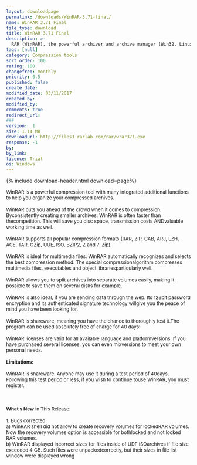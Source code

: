 ```yaml
---
layout: downloadpage
permalink: /downloads/WinRAR-3,71-final/
name: WinRAR 3.71 Final
file_type: download
title: WinRAR 3.71 Final
description: >-
  RAR (WinRAR), the powerful archiver and archive manager (Win32, Linux, Mac)
tags: [null]
category: Compression tools
sort_order: 100
rating: 100
changefreq: monthly
priority: 0.5
published: false
create_date: 
modified_date: 03/11/2017
created_by: 
modified_by: 
comments: true
redirect_url: 
### 
version:  1
size: 1.14 MB
downloadurl: http://files3.rarlab.com/rar/wrar371.exe
response: -1
by: 
by_link: 
licence: Trial 
os: Windows
---
```


{% include download-header.html download=page%}

<p style="fix-download-text !important">
<p><font size="2">WinRAR is a powerful compression tool with many integrated additional functions to help you organize your compressed archives. <br />
<br />
WinRAR puts you ahead of the crowd when it comes to compression. Byconsistently creating smaller archives, WinRAR is often faster than thecompetition. This will save you disc space, transmission costs ANDvaluable working time as well. <br />
<br />
WinRAR supports all popular compression formats (RAR, ZIP, CAB, ARJ, LZH, ACE, TAR, GZip, UUE, ISO, BZIP2, Z and 7-Zip). <br />
<br />
WinRAR is ideal for multimedia files. </font><font size="2">WinRAR automatically recognizes</font><font size="2"> and selects the best compression method. The special compressionalgorithm compresses multimedia files, executables and object librariesparticularly well. <br />
<br />
WinRAR allows you to split archives into separate volumes easily, making it possible to save them on several disks for example. <br />
<br />
WinRAR is also ideal, if you are sending data through the web. Its 128bit password encryption and its authenticated signature technology willgive you the peace of mind you have been looking for. <br />
<br />
WinRAR is shareware, meaning you have the chance to thoroughly test it.The program can be used absolutely free of charge for 40 days! <br />
<br />
WinRAR licenses are valid for all available language and platformversions. If you have purchased several licenses, you can even mixversions to meet your own personal needs.<br />
<br />
<span><strong>Limitations:</strong></span><br />
<br />
WinRAR is shareware. Anyone may use it during a test period of 40days. Following this test period or less, if you wish to continue touse WinRAR, you must register.<br />
</font></p>
<div class="celltext_big"><br />
<br />
<font size="2"><strong>What s New</strong> in This Release:<br />
<br />
1. Bugs corrected:<br />
a) WinRAR shell did not allow to create recovery volumes for lockedRAR volumes. Now the recovery volumes option is accessible for bothlocked and not locked RAR volumes.<br />
b) WinRAR displayed incorrect sizes for files inside of UDF ISOarchives if file size exceeded 4 GB. Such files were unpackedcorrectly, but their sizes in file list window were displayed wrong</font></div></p>

